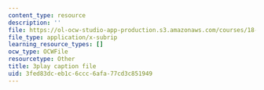 ```yaml
---
content_type: resource
description: ''
file: https://ol-ocw-studio-app-production.s3.amazonaws.com/courses/18-065-matrix-methods-in-data-analysis-signal-processing-and-machine-learning-spring-2018/3fed83dceb1c6ccc6afa77cd3c851949_cxTmmasBiC8.srt
file_type: application/x-subrip
learning_resource_types: []
ocw_type: OCWFile
resourcetype: Other
title: 3play caption file
uid: 3fed83dc-eb1c-6ccc-6afa-77cd3c851949
---
```

